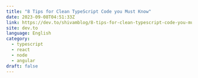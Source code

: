 ```yaml
---
title: "8 Tips for Clean TypeScript Code you Must Know"
date: 2023-09-08T04:51:33Z
link: https://dev.to/shivamblog/8-tips-for-clean-typescript-code-you-must-know-488k?utm_medium=RSS&utm_source=news.12bit.vn
site: dev.to
language: English
category:
  - typescript
  - react
  - node
  - angular
draft: false
---
```


